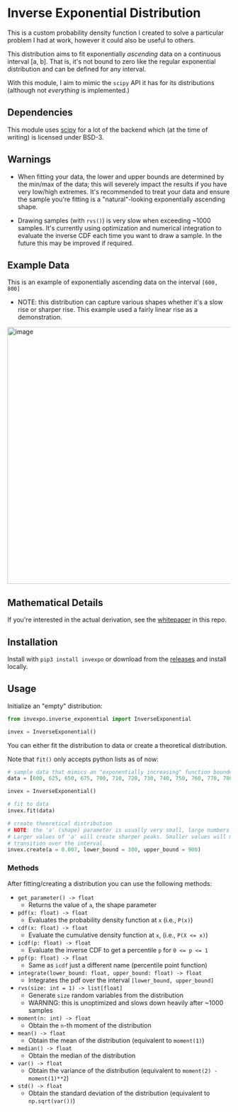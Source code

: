 # Inverse Exponential Distribution
This is a custom probability density function I created to solve a particular problem I had at work, however it could also be useful to others.

This distribution aims to fit exponentially *ascending* data on a continuous interval [a, b]. That is, it's not bound to zero like the regular exponential distribution and can be defined for any interval.

With this module, I aim to mimic the `scipy` API it has for its distributions (although not *everything* is implemented.)

## Dependencies
This module uses [scipy](https://github.com/scipy/scipy/blob/main/LICENSE.txt) for a lot of the backend which (at the time of writing) is licensed under BSD-3.

## Warnings
* When fitting your data, the lower and upper bounds are determined by the min/max of the data; this will severely impact the results if you have very low/high extremes. It's recommended to treat your data and ensure the sample you're fitting is a "natural"-looking exponentially ascending shape.

* Drawing samples (with `rvs()`) is very slow when exceeding ~1000 samples. It's currently using optimization and numerical integration to evaluate the inverse CDF each time you want to draw a sample. In the future this may be improved if required.

## Example Data
This is an example of exponentially ascending data on the interval `[600, 800]`

* NOTE: this distribution can capture various shapes whether it's a slow rise or sharper rise. This example used a fairly linear rise as a demonstration.

<img width="580" alt="image" src="https://github.com/Kiyoshika/inverse-exponential/assets/49159969/e3b89740-747c-4ccb-8b63-b3c21313da18">

## Mathematical Details
If you're interested in the actual derivation, see the [whitepaper](whitepaper.pdf) in this repo.

## Installation
Install with `pip3 install invexpo` or download from the [releases](https://github.com/Kiyoshika/inverse-exponential/releases) and install locally.

## Usage
Initialize an "empty" distribution:
```python
from invexpo.inverse_exponential import InverseExponential

invex = InverseExponential()
```

You can either fit the distribution to data or create a theoretical distribution.

Note that `fit()` only accepts python lists as of now:
```python
# sample data that mimics an "exponentially increasing" function bounded by [600, 800]
data = [600, 625, 650, 675, 700, 710, 720, 730, 740, 750, 760, 770, 780, 790, 800]

invex = InverseExponential()

# fit to data
invex.fit(data)

# create theoretical distribution
# NOTE: the 'a' (shape) parameter is usually very small, large numbers can cause overflows.
# Larger values of 'a' will create sharper peaks. Smaller values will more smoothly
# transition over the interval.
invex.create(a = 0.007, lower_bound = 300, upper_bound = 900)
```

### Methods
After fitting/creating a distribution you can use the following methods:

* `get_parameter() -> float`
  * Returns the value of `a`, the shape parameter
* `pdf(x: float) -> float`
  * Evaluates the probability density function at `x` (i.e., `P(x)`)
* `cdf(x: float) -> float`
  * Evaluate the cumulative density function at `x`, (i.e., `P(X <= x)`)
* `icdf(p: float) -> float`
  * Evaluate the inverse CDF to get a percentile `p` for `0 <= p <= 1`
* `ppf(p: float) -> float`
  * Same as `icdf` just a different name (percentile point function)
* `integrate(lower_bound: float, upper_bound: float) -> float`
  * Integrates the pdf over the interval `[lower_bound, upper_bound]`
* `rvs(size: int = 1) -> list[float]`
  * Generate `size` random variables from the distribution
  * WARNING: this is unoptimized and slows down heavily after ~1000 samples
* `moment(n: int) -> float`
  * Obtain the `n`-th moment of the distribution
* `mean() -> float`
  * Obtain the mean of the distribution (equivalent to `moment(1)`)
* `median() -> float`
  * Obtain the median of the distribution
* `var() -> float`
  * Obtain the variance of the distribution (equivalent to `moment(2) - moment(1)**2`)
* `std() -> float`
  * Obtain the standard deviation of the distribution (equivalent to `np.sqrt(var())`)
